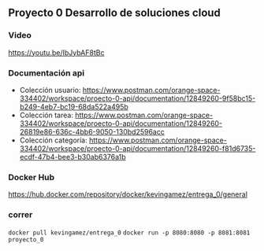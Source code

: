 ## Proyecto 0 Desarrollo de soluciones cloud
### Video
https://youtu.be/IbJybAF8tBc
### Documentación api
* Colección usuario: https://www.postman.com/orange-space-334402/workspace/proecto-0-api/documentation/12849260-9f58bc15-b249-4eb7-bc19-68da522a495b
* Colección tarea: https://www.postman.com/orange-space-334402/workspace/proecto-0-api/documentation/12849260-26819e86-636c-4bb6-9050-130bd2596acc
* Colección categoría: https://www.postman.com/orange-space-334402/workspace/proecto-0-api/documentation/12849260-f81d6735-ecdf-47b4-bee3-b30ab6376a1b
### Docker Hub
https://hub.docker.com/repository/docker/kevingamez/entrega_0/general

### correr
`docker pull kevingamez/entrega_0`
`docker run -p 8080:8080 -p 8081:8081 proyecto_0`
